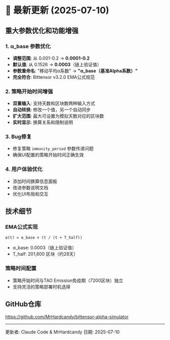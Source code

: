 # 🚀 最新更新 (2025-07-10)

## 重大参数优化和功能增强

### 1. α_base 参数优化
- **调整范围**: 从 0.001-0.2 → **0.0001-0.2**
- **默认值**: 从 0.1526 → **0.0003**（链上验证值）
- **参数重命名**: "移动平均α系数" → **"α_base（基准Alpha系数）"**
- **完全符合**: Bittensor v3.2.0 EMA公式规范

### 2. 策略开始时间增强
- **双重输入**: 支持天数和区块数两种输入方式
- **自动转换**: 修改一个值，另一个自动同步
- **扩大范围**: 最大可设置为模拟天数对应的区块数
- **实时显示**: 换算关系和限制说明

### 3. Bug修复
- 修复策略 `immunity_period` 参数传递问题
- 确保UI配置的策略开始时间正确生效

### 4. 用户体验优化
- 添加时间换算信息面板
- 改进参数说明文档
- 优化UI布局和交互

## 技术细节

### EMA公式实现
```
α(t) = α_base × (t / (t + T_half))
```
- α_base: 0.0003（链上验证值）
- T_half: 201,600 区块（约28天）

### 策略时间配置
- 策略开始时间与TAO Emission免疫期（7200区块）独立
- 支持灵活的策略部署时机选择

## GitHub仓库
https://github.com/MrHardcandy/bittensor-alpha-simulator

---
更新者: Claude Code & MrHardcandy
日期: 2025-07-10